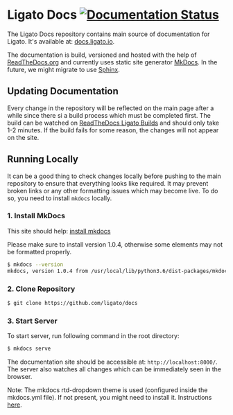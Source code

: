 # Ligato Docs [![Documentation Status](https://readthedocs.org/projects/ligato/badge/?version=latest)](https://docs.ligato.io/en/latest/?badge=latest)

The Ligato Docs repository contains main source of documentation for Ligato. It's available at: [docs.ligato.io](https://docs.ligato.io/).

The documentation is build, versioned and hosted with the help of [ReadTheDocs.org](https://readthedocs.org/) and currently uses static site generator [MkDocs](https://www.mkdocs.org/). In the future, we might migrate to use [Sphinx](http://www.sphinx-doc.org/en/master/).

## Updating Documentation

Every change in the repository will be reflected on the main page after a while since there si a build process which must be completed first. The build can be watched on [ReadTheDocs Ligato Builds](https://readthedocs.org/projects/ligato/builds/) and should only take 1-2 minutes. If the build fails for some reason, the changes will not appear on the site.

## Running Locally

It can be a good thing to check changes locally before pushing to the main repository to ensure that everything looks like required. It may prevent broken links or any other formatting issues which may become live. To do so, you need to install `mkdocs` locally.

### 1. Install MkDocs

This site should help: [install mkdocs](https://www.mkdocs.org/#installation)

Please make sure to install version 1.0.4, otherwise some elements may not be formatted properly.

```bash
$ mkdocs --version
mkdocs, version 1.0.4 from /usr/local/lib/python3.6/dist-packages/mkdocs (Python 3.6)
```

### 2. Clone Repository

```bash
$ git clone https://github.com/ligato/docs
``` 

### 3. Start Server

To start server, run following command in the root directory:

```bash
$ mkdocs serve
```

The documentation site should be accessible at: `http://localhost:8000/`. The server also watches all changes which can be immediately seen in the browser.

Note: The mkdocs rtd-dropdown theme is used (configured inside the mkdocs.yml file). If not present, you might need to install it. Instructions [here](https://github.com/cjsheets/mkdocs-rtd-dropdown).
